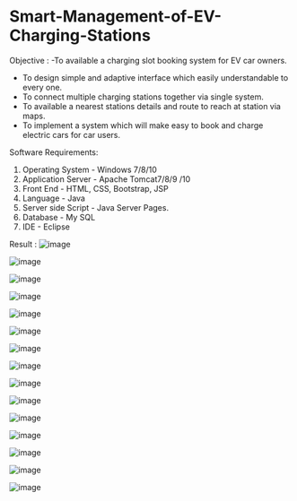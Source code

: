 # Smart-Management-of-EV-Charging-Stations

Objective :
  -To available a charging slot booking system for EV car owners.
 - To design simple and adaptive interface which easily understandable to every one.
 - To connect multiple charging stations together via single system.
 - To available a nearest stations details and route to reach at station via maps.
- To implement a system which will make easy to book and charge electric cars
 for car users.

 Software Requirements:

1.	Operating System     	- Windows 7/8/10
2.	Application Server         	- Apache Tomcat7/8/9	/10	
3.	Front End        	               - HTML, CSS, Bootstrap, JSP
4.	Language                         - Java
5.	Server side Script          	- Java Server Pages.
6.	Database                         	- My SQL 
7.	IDE			- Eclipse 

Result :
![image](https://github.com/SujitDhage1/-Smart-Management-of-EV-Charging-Stations/assets/163332528/35ce0524-886e-4274-bf09-601f2552df63)

![image](https://github.com/SujitDhage1/-Smart-Management-of-EV-Charging-Stations/assets/163332528/a0affb77-35f8-4600-9425-a512f1c141b0)

![image](https://github.com/SujitDhage1/-Smart-Management-of-EV-Charging-Stations/assets/163332528/56cd9d62-d120-4eb3-b10f-b785c394bb23)

![image](https://github.com/SujitDhage1/-Smart-Management-of-EV-Charging-Stations/assets/163332528/80152835-7115-4c74-a5c9-208e652e547c)

![image](https://github.com/SujitDhage1/-Smart-Management-of-EV-Charging-Stations/assets/163332528/7936b15d-71b3-431f-bbfd-1d3e4cf55c60)

![image](https://github.com/SujitDhage1/-Smart-Management-of-EV-Charging-Stations/assets/163332528/11b0035d-ede7-4444-b4c9-6f7e332677d9)

![image](https://github.com/SujitDhage1/-Smart-Management-of-EV-Charging-Stations/assets/163332528/3bd453c5-8133-4944-bcec-010083f8daed)

![image](https://github.com/SujitDhage1/-Smart-Management-of-EV-Charging-Stations/assets/163332528/ad4faeee-dde7-4fed-b654-9f1106baa327)

![image](https://github.com/SujitDhage1/-Smart-Management-of-EV-Charging-Stations/assets/163332528/04c38b53-0bfe-4f69-a462-a014925bb07f)

![image](https://github.com/SujitDhage1/-Smart-Management-of-EV-Charging-Stations/assets/163332528/f117c164-2477-4e75-b647-12f177d17dfc)

![image](https://github.com/SujitDhage1/-Smart-Management-of-EV-Charging-Stations/assets/163332528/974b2d62-429d-46ab-b4e5-b937cc85f5dd)

![image](https://github.com/SujitDhage1/-Smart-Management-of-EV-Charging-Stations/assets/163332528/b6e4467f-b853-4d55-8948-e62901c46440)

![image](https://github.com/SujitDhage1/-Smart-Management-of-EV-Charging-Stations/assets/163332528/a9faaa58-1aa5-4946-8103-279355c580d5)

![image](https://github.com/SujitDhage1/-Smart-Management-of-EV-Charging-Stations/assets/163332528/4789a61e-4216-4b7a-9374-cfc604033cbe)

![image](https://github.com/SujitDhage1/-Smart-Management-of-EV-Charging-Stations/assets/163332528/250f9c87-6884-4019-afa9-254eaabf75d8)
